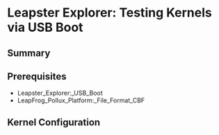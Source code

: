 # Leapster Explorer: Testing Kernels via USB Boot
## Summary
## Prerequisites
* Leapster_Explorer:_USB_Boot
* LeapFrog_Pollux_Platform:_File_Format_CBF
## Kernel Configuration
